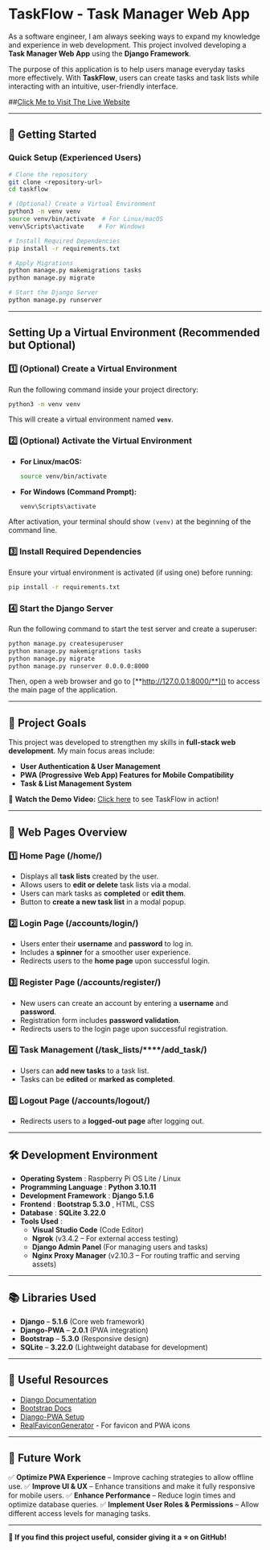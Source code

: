 # TaskFlow - Task Manager Web App

As a software engineer, I am always seeking ways to expand my knowledge and experience in web development. This project involved developing a **Task Manager Web App** using the **Django Framework**.

The purpose of this application is to help users manage everyday tasks more effectively. With **TaskFlow**, users can create tasks and task lists while interacting with an intuitive, user-friendly interface.

##[Click Me to Visit The Live Website](https://hideously-pleased-puma.ngrok-free.app)



---

## 🚀 Getting Started

### **Quick Setup (Experienced Users)**

```sh
# Clone the repository
git clone <repository-url>
cd taskflow

# (Optional) Create a Virtual Environment
python3 -m venv venv
source venv/bin/activate  # For Linux/macOS
venv\Scripts\activate    # For Windows

# Install Required Dependencies
pip install -r requirements.txt

# Apply Migrations
python manage.py makemigrations tasks
python manage.py migrate

# Start the Django Server
python manage.py runserver
```

---

## **Setting Up a Virtual Environment (Recommended but Optional)**

### **1️⃣ (Optional) Create a Virtual Environment**

Run the following command inside your project directory:

```sh
python3 -m venv venv
```

This will create a virtual environment named **`venv`**.

### **2️⃣ (Optional) Activate the Virtual Environment**

- **For Linux/macOS:**
  ```sh
  source venv/bin/activate
  ```
- **For Windows (Command Prompt):**
  ```sh
  venv\Scripts\activate
  ```

After activation, your terminal should show `(venv)` at the beginning of the command line.

### **3️⃣ Install Required Dependencies**

Ensure your virtual environment is activated (if using one) before running:

```sh
pip install -r requirements.txt
```

### **4️⃣ Start the Django Server**

Run the following command to start the test server and create a superuser:

```sh
python manage.py createsuperuser
python manage.py makemigrations tasks
python manage.py migrate
python manage.py runserver 0.0.0.0:8000
```

Then, open a web browser and go to [**http://127.0.0.1:8000/**]() to access the main page of the application.

---

## 🎯 **Project Goals**

This project was developed to strengthen my skills in **full-stack web development**. My main focus areas include:

- **User Authentication & User Management**
- **PWA (Progressive Web App) Features for Mobile Compatibility**
- **Task & List Management System**

🎥 **Watch the Demo Video:** [Click here](https://vimeo.com/1054355840?share=copy) to see TaskFlow in action!

---

## 📌 Web Pages Overview

### **1️⃣ Home Page (/home/)**

- Displays all **task lists** created by the user.
- Allows users to **edit or delete** task lists via a modal.
- Users can mark tasks as **completed** or **edit them**.
- Button to **create a new task list** in a modal popup.

### **2️⃣ Login Page (/accounts/login/)**

- Users enter their **username** and **password** to log in.
- Includes a **spinner** for a smoother user experience.
- Redirects users to the **home page** upon successful login.

### **3️⃣ Register Page (/accounts/register/)**

- New users can create an account by entering a **username** and **password**.
- Registration form includes **password validation**.
- Redirects users to the login page upon successful registration.

### **4️⃣ Task Management (/task_lists/****/add_task/)**

- Users can **add new tasks** to a task list.
- Tasks can be **edited** or **marked as completed**.

### **5️⃣ Logout Page (/accounts/logout/)**

- Redirects users to a **logged-out page** after logging out.

---

## 🛠 **Development Environment**

- **Operating System** : Raspberry Pi OS Lite / Linux
- **Programming Language** : **Python 3.10.11**
- **Development Framework** : **Django 5.1.6**
- **Frontend** :  **Bootstrap 5.3.0** , HTML, CSS
- **Database** : **SQLite 3.22.0**
- **Tools Used** :
  - **Visual Studio Code** (Code Editor)
  - **Ngrok** (v3.4.2 – For external access testing)
  - **Django Admin Panel** (For managing users and tasks)
  - **Nginx Proxy Manager** (v2.10.3 – For routing traffic and serving assets)

---

## 📚 **Libraries Used**

- **Django** – **5.1.6** (Core web framework)
- **Django-PWA** – **2.0.1** (PWA integration)
- **Bootstrap** – **5.3.0** (Responsive design)
- **SQLite** – **3.22.0** (Lightweight database for development)

---

## 🔗 Useful Resources

- [Django Documentation](https://docs.djangoproject.com/en/stable/)
- [Bootstrap Docs](https://getbootstrap.com/docs/5.3/getting-started/introduction/)
- [Django-PWA Setup](https://github.com/silviolleite/django-pwa)
- [RealFaviconGenerator](https://realfavicongenerator.net/) - For favicon and PWA icons

---

## 🚀 Future Work

✅ **Optimize PWA Experience** – Improve caching strategies to allow offline use.
✅ **Improve UI & UX** – Enhance transitions and make it fully responsive for mobile users.
✅ **Enhance Performance** – Reduce login times and optimize database queries.
✅ **Implement User Roles & Permissions** – Allow different access levels for managing tasks.

---

**📌 If you find this project useful, consider giving it a ⭐ on GitHub!**

